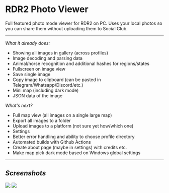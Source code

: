 # RDR2 Photo Viewer
Full featured photo mode viewer for RDR2 on PC. Uses your local photos so you can share them without uploading them to Social Club.

---

*What it already does:*
- Showing all images in gallery (across profiles)
- Image decoding and parsing data
- Animal/horse recognition and additional hashes for regions/states
- Fullscreen on image view
- Save single image
- Copy image to clipboard (can be pasted in Telegram/Whatsapp/Discord/etc.)
- Mini map (including dark mode)
- JSON data of the image

*What's next?*
- Full map view (all images on a single large map)
- Export all images to a folder
- Upload images to a platform (not sure yet how/which one)
- Settings
- Better error handling and ability to choose profile directory
- Automated builds with Github Actions
- Create about page (maybe in settings) with credits etc.
- Make map pick dark mode based on Windows global settings

---

*Screenshots*
--
<img src="https://i.imgur.com/AVLGeLT.png">
<img src="https://i.imgur.com/700X3h4.png">
